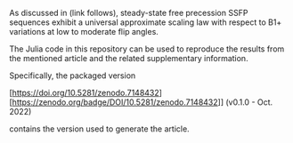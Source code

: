 As discussed in (link follows), steady-state free precession SSFP sequences
exhibit a universal approximate scaling law with respect to B1+ variations
at low to moderate flip angles.

The Julia code in this repository can be used to reproduce the results from the
mentioned article and the related supplementary information.

Specifically, the packaged version

[<https://doi.org/10.5281/zenodo.7148432>][<https://zenodo.org/badge/DOI/10.5281/zenodo.7148432>]] (v0.1.0 - Oct. 2022)

contains the version used to generate the article.

